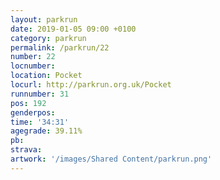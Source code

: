 ```yaml
---
layout: parkrun
date: 2019-01-05 09:00 +0100
category: parkrun
permalink: /parkrun/22
number: 22
locnumber: 
location: Pocket
locurl: http://parkrun.org.uk/Pocket
runnumber: 31
pos: 192
genderpos: 
time: '34:31'
agegrade: 39.11%
pb: 
strava: 
artwork: '/images/Shared Content/parkrun.png'
---
```

